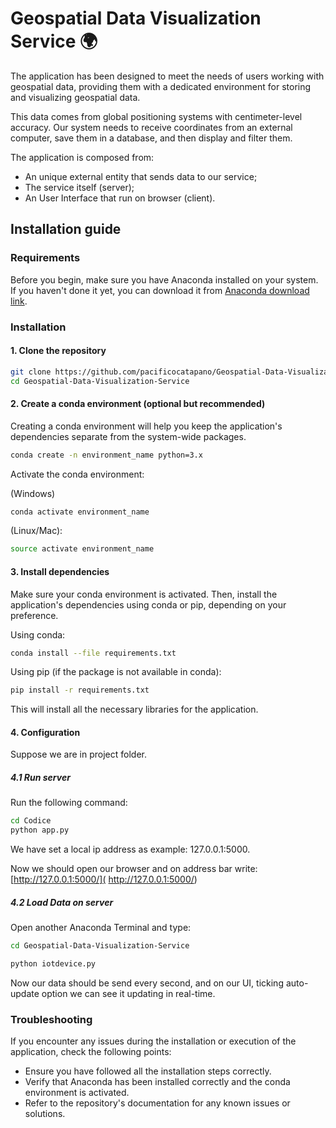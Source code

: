 # Geospatial Data Visualization Service &#x1F30D;

The application has been designed to meet the needs of users working with geospatial data, providing them with a dedicated environment for storing and visualizing geospatial data. 

This data comes from global positioning systems with centimeter-level accuracy.
Our system needs to receive coordinates from an external computer, save them in a database, and then display and filter them.

The application is composed from:
* An unique external entity that sends data to our service;
* The service itself (server);
* An User Interface that run on browser (client).

## Installation guide

### Requirements

Before you begin, make sure you have Anaconda installed on your system. If you haven't done it yet, you can download it from [Anaconda download link](https://www.anaconda.com/download).

### Installation

#### 1. Clone the repository

```bash
git clone https://github.com/pacificocatapano/Geospatial-Data-Visualization-Service.git
cd Geospatial-Data-Visualization-Service
```

#### 2. Create a conda environment (optional but recommended)

Creating a conda environment will help you keep the application's dependencies separate from the system-wide packages.

```bash
conda create -n environment_name python=3.x
```

Activate the conda environment:

(Windows)
```bash
conda activate environment_name
```

(Linux/Mac):
```bash
source activate environment_name
```

#### 3. Install dependencies

Make sure your conda environment is activated. Then, install the application's dependencies using conda or pip, depending on your preference.

Using conda:
```bash
conda install --file requirements.txt
```

Using pip (if the package is not available in conda):
```bash
pip install -r requirements.txt
```

This will install all the necessary libraries for the application.

#### 4. Configuration
Suppose we are in project folder.

##### 4.1 Run server
Run the following command:
```bash
cd Codice
python app.py
```
We have set a local ip address as example: 127.0.0.1:5000.

Now we should open our browser and on address bar write: [http://127.0.0.1:5000/]( http://127.0.0.1:5000/)

##### 4.2 Load Data on server
Open another Anaconda Terminal and type:
```bash
cd Geospatial-Data-Visualization-Service

python iotdevice.py
```

Now our data should be send every second, and on our UI, ticking auto-update option we can see it updating in real-time.

### Troubleshooting

If you encounter any issues during the installation or execution of the application, check the following points:

* Ensure you have followed all the installation steps correctly.
* Verify that Anaconda has been installed correctly and the conda environment is activated.
* Refer to the repository's documentation for any known issues or solutions.





